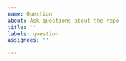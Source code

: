 ```yaml
---
name: Question
about: Ask questions about the repo
title: ''
labels: question
assignees: ''

---
```



